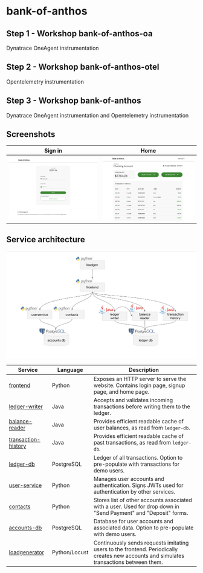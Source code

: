 # bank-of-anthos

## Step 1 - Workshop bank-of-anthos-oa
Dynatrace OneAgent instrumentation  

## Step 2 - Workshop bank-of-anthos-otel
Opentelemetry instrumentation  

## Step 3 - Workshop bank-of-anthos
Dynatrace OneAgent instrumentation and Opentelemetry instrumentation


## Screenshots

| Sign in                                                                                                        | Home                                                                                                    |
| ----------------------------------------------------------------------------------------------------------------- | ------------------------------------------------------------------------------------------------------------------ |
| [![Login](/img/login.png)](/img/login.png) | [![User Transactions](/img/transactions.png)](/img/transactions.png) |


## Service architecture

![Architecture Diagram](/img/architecture.png)

| Service                                                 | Language      | Description                                                                                                                                  |
| ------------------------------------------------------- | ------------- | -------------------------------------------------------------------------------------------------------------------------------------------- |
| [frontend](/kubernetes-manifests/frontend.yaml)                              | Python        | Exposes an HTTP server to serve the website. Contains login page, signup page, and home page.                                                |
| [ledger-writer](/kubernetes-manifests/ledgerwriter.yaml)              | Java          | Accepts and validates incoming transactions before writing them to the ledger.                                                               |
| [balance-reader](/kubernetes-manifests/balance-reader.yaml)            | Java          | Provides efficient readable cache of user balances, as read from `ledger-db`.                                                                |
| [transaction-history](/kubernetes-manifests/transaction-history.yaml)  | Java          | Provides efficient readable cache of past transactions, as read from `ledger-db`.                                                            |
| [ledger-db](/kubernetes-manifests/ledger-db.yaml)                     | PostgreSQL    | Ledger of all transactions. Option to pre-populate with transactions for demo users.                                                         |
| [user-service](/kubernetes-manifests/userservice.yaml)              | Python        | Manages user accounts and authentication. Signs JWTs used for authentication by other services.                                              |
| [contacts](/kubernetes-manifests/contacts.yaml)                     | Python        | Stores list of other accounts associated with a user. Used for drop down in "Send Payment" and "Deposit" forms.                              |
| [accounts-db](/kubernetes-manifests/accounts-db.yaml)               | PostgreSQL    | Database for user accounts and associated data. Option to pre-populate with demo users.                                                      |
| [loadgenerator](/kubernetes-manifests/loadgenerator.yaml)                    | Python/Locust | Continuously sends requests imitating users to the frontend. Periodically creates new accounts and simulates transactions between them.      |